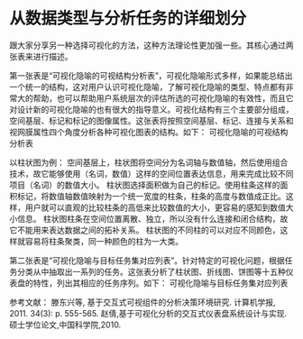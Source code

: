 # 从数据类型与分析任务的详细划分

跟大家分享另一种选择可视化的方法，这种方法理论性更加强一些。其核心通过两张表来进行描述。

第一张表是“可视化隐喻的可视结构分析表”，可视化隐喻形式多样，如果能总结出一个统一的结构，这对用户认识可视化隐喻，了解可视化隐喻的类型、特点都有非常大的帮助，也可以帮助用户系统层次的评估所选的可视化隐喻的有效性，而且它对设计新的可视化隐喻的也有很大的指导意义。可视化结构有三个主要部分组成，空间基层、标记和标记的图像属性。这张表将按照空间基层、标记、连接与关系和视网膜属性四个角度分析各种可视化图表的结构。如下：
可视化隐喻的可视结构分析表


以柱状图为例：
空间基层上，柱状图将空间分为名词轴与数值轴，然后使用组合技术，故它能够使用（名词，数值）这样的空间位置表达信息，用来完成比较不同项目（名词）的数值大小。
柱状图选择面积做为自己的标记。使用柱条这样的面积标记，将数值轴数值映射为一个统一宽度的柱条，柱条的高度与数值成正比。这样，用户就可以直观的比较柱条的高低来比较数值的大小，更容易的感知到数值大小信息。
柱状图柱条在空间位置离散、独立，所以没有什么连接和闭合结构，故它不能用来表达数据之间的拓补关系。
柱状图的不同柱的可以对应不同颜色，这样就容易将柱条聚类，同一种颜色的柱为一大类。

第二张表是“可视化隐喻与目标任务集对应列表”。针对特定的可视化问题，根据任务分类从中抽取出一系列的任务。这张表分析了柱状图、折线图、饼图等十五种仪表盘的特性，列出其相应的任务序列。如下：
可视化隐喻与目标任务集对应列表



参考文献：
滕东兴等, 基于交互式可视组件的分析决策环境研究. 计算机学报, 2011. 34(3): p. 555-565.
赵倩,基于可视化分析的交互式仪表盘系统设计与实现. 硕士学位论文,中国科学院,2010.
